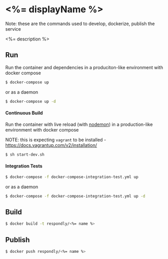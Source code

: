 # <%= displayName %>

Note: these are the commands used to develop, dockerize, publish the service

<%= description %>

## Run

Run the container and dependencies in a produciton-like environment with docker compose

```bash
$ docker-compose up
```

or as a daemon

```bash
$ docker-compose up -d
```

#### Continuous Build

Run the container with live reload (with [nodemon](http://nodemon.io/)) in a production-like environment with docker compose

NOTE: this is expecting `vagrant` to be installed - https://docs.vagrantup.com/v2/installation/

```bash
$ sh start-dev.sh
```



#### Integration Tests

```bash
$ docker-compose -f docker-compose-integration-test.yml up
```

or as a daemon

```bash
$ docker-compose -f docker-compose-integration-test.yml up -d
```

## Build

```bash
$ docker build -t respondly/<%= name %>
```

## Publish

```bash
$ docker push respondly/<%= name %>
```
